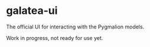 # galatea-ui

The official UI for interacting with the Pygmalion models.

Work in progress, not ready for use yet.
